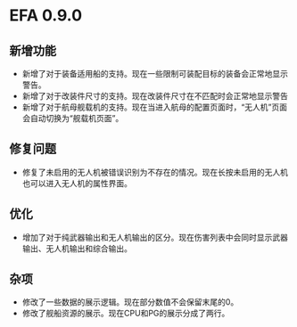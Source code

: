 # EFA 0.9.0

## 新增功能

- 新增了对于装备适用船的支持。现在一些限制可装配目标的装备会正常地显示警告。
- 新增了对于改装件尺寸的支持。现在改装件尺寸在不匹配时会正常地显示警告
- 新增了对于航母舰载机的支持。现在当进入航母的配置页面时，“无人机”页面会自动切换为“舰载机页面”。

## 修复问题

- 修复了未启用的无人机被错误识别为不存在的情况。现在长按未启用的无人机也可以进入无人机的属性界面。

## 优化

- 增加了对于纯武器输出和无人机输出的区分。现在伤害列表中会同时显示武器输出、无人机输出和综合输出。

## 杂项

- 修改了一些数据的展示逻辑。现在部分数值不会保留末尾的0。
- 修改了舰船资源的展示。现在CPU和PG的展示分成了两行。
